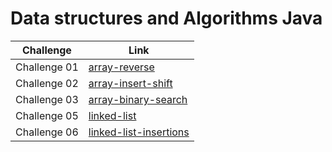 # Data structures and Algorithms Java

| Challenge    | Link                                                                                                                                               |
| ------------ | -------------------------------------------------------------------------------------------------------------------------------------------------- |
| Challenge 01 | [array-reverse](https://github.com/abdelqader-alomari/data-structures-and-algorithms-java/tree/main/array-reverse/README.md)                       |
| Challenge 02 | [array-insert-shift](https://github.com/abdelqader-alomari/data-structures-and-algorithms-java/tree/main/array-insert-shift/README.md)             |
| Challenge 03 | [array-binary-search](https://github.com/abdelqader-alomari/data-structures-and-algorithms-java/tree/main/array-binary-search/README.md)           |
| Challenge 05 | [linked-list](https://github.com/abdelqader-alomari/data-structures-and-algorithms-java/tree/linked-list/linkedList/lib/src)                       |
| Challenge 06 | [linked-list-insertions](https://github.com/abdelqader-alomari/data-structures-and-algorithms-java/tree/linked-list-insertions/linkedList/lib/src) |
